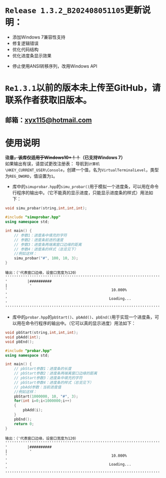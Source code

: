 # `Release 1.3.2_B202408051105`更新说明：
+ 添加Windows 7兼容性支持
+ 修复逻辑错误
+ 优化代码结构
+ 优化进度条显示效果
- 停止使用ANSI转移序列，改用Windows API
  
# `Re1.3.1`以前的版本未上传至GitHub，请联系作者获取旧版本。
## 邮箱：xyx115@hotmail.com

# 使用说明
**~~注意，该库仅适用于Windows10+！！~~（已支持Windows 7）**  
如果输出有误，请尝试更改注册表：
导航到```计算机\HKEY_CURRENT_USER\Console```，创建一个值，名为```VirtualTerminalLevel```，类型为```REG_DWORD```，值设置为```1```。
- 库中的`simuprobar.hpp`的`simu_probar()`用于模拟一个进度条，可以用在命令行程序的输出中。（它不能真的显示进度，只能显示进度条的样式）用法如下：
```cpp
void simu_probar(string,int,int,int);
```
```cpp
#include "simuprobar.hpp"
using namespace std;

int main() {
    // 参数1：进度条中填充的字符
    // 参数2：进度条前进的速度
    // 参数3：进度条两端离窗口边缘的距离
    // 参数4：进度条的样式（总览见下）
    //例如这样：
    simu_probar("#", 100, 10, 3);
}
```
```
输出：（'代表窗口边缘，设窗口宽度为120） 
'''''''''''''''''''''''''''''''''''''''''''''''''''''''''''''''''''''''''''''''''''''''''''''''''''''' 
'         |##########                                                                     |          '  
'                                               10.000%                                              '  
'                                              Loading...                                            '  
''''''''''''''''''''''''''''''''''''''''''''''''''''''''''''''''''''''''''''''''''''''''''''''''''''''
```
- 库中的`probar.hpp`的`pbStart()`、`pbAdd()`、`pbEnd()`用于实现一个进度条，可以用在命令行程序的输出中。（它可以真的显示进度）用法如下：
```cpp
void pbStart(string,int,int,int);
void pbAdd(int);
void pbEnd();
```
```cpp
#include "probar.hpp"
using namespace std;

int main() {
    // pbStart参数1：进度条的长度
    // pbStart参数2：进度条两端离窗口边缘的距离
    // pbStart参数3：进度条中填充的字符
    // pbStart参数4：进度条的样式（总览见下）
    // pbAdd参数：当前进度值
    //例如这样：
    pbStart(1000000, 10, "#", 3);
    for(int i=0;i<1000000;i++)
    {
        pbAdd(i);
    }
    pbEnd();
    return 0;
}
```
```
输出：（'代表窗口边缘，设窗口宽度为120） 
'''''''''''''''''''''''''''''''''''''''''''''''''''''''''''''''''''''''''''''''''''''''''''''''''''''' 
'         |##########                                                                     |          '  
'                                               10.000%                                              '  
'                                              Loading...                                            '  
''''''''''''''''''''''''''''''''''''''''''''''''''''''''''''''''''''''''''''''''''''''''''''''''''''''
```